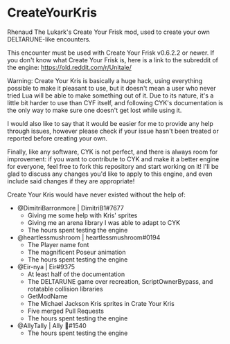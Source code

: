 # CreateYourKris
Rhenaud The Lukark's Create Your Frisk mod, used to create your own DELTARUNE-like encounters.

This encounter must be used with Create Your Frisk v0.6.2.2 or newer. If you don't know what Create Your Frisk is, here is a link to the subreddit of the engine: https://old.reddit.com/r/Unitale/

Warning: Create Your Kris is basically a huge hack, using everything possible to make it pleasant to use, but it doesn't mean a user who never tried Lua will be able to make something out of it.
Due to its nature, it's a little bit harder to use than CYF itself, and following CYK's documentation is the only way to make sure one doesn't get lost while using it.

I would also like to say that it would be easier for me to provide any help through issues, however please check if your issue hasn't been treated or reported before creating your own.

Finally, like any software, CYK is not perfect, and there is always room for improvement: if you want to contribute to CYK and make it a better engine for everyone, feel free to fork this repository and start working on it! I'll be glad to discuss any changes you'd like to apply to this engine, and even include said changes if they are appropriate!

Create Your Kris would have never existed without the help of: 

- @DimitriBarronmore | DimitriB1#7677
    - Giving me some help with Kris' sprites
    - Giving me an arena library I was able to adapt to CYK
    - The hours spent testing the engine
- @heartlessmushroom | heartlessmushroom#0194
    - The Player name font
    - The magnificent Poseur animation
    - The hours spent testing the engine
- @Eir-nya | Eir#9375
    - At least half of the documentation
    - The DELTARUNE game over recreation, ScriptOwnerBypass, and rotatable collision libraries
    - GetModName
    - The Michael Jackson Kris sprites in Crate Your Kris
    - Five merged Pull Requests
    - The hours spent testing the engine
- @AllyTally | Ally 🍦#1540
    - The hours spent testing the engine
